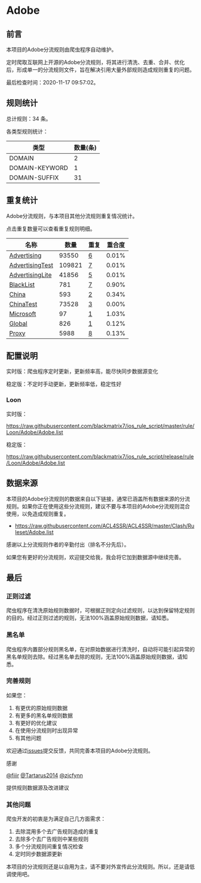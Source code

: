# Adobe

## 前言

本项目的Adobe分流规则由爬虫程序自动维护。

定时爬取互联网上开源的Adobe分流规则，将其进行清洗、去重、合并、优化后，形成单一的分流规则文件，旨在解决引用大量外部规则造成规则重复的问题。



最后检查时间：2020-11-17 09:57:02。

## 规则统计

总计规则：34 条。

各类型规则统计：

| 类型 | 数量(条) |
| ---- | ---- |
| DOMAIN | 2 |
| DOMAIN-KEYWORD | 1 |
| DOMAIN-SUFFIX | 31 |
## 重复统计

Adobe分流规则，与本项目其他分流规则重复情况统计。

点击重复数量可以查看重复规则明细。

| 名称 | 数量 | 重复 | 重合度 |
| ---- | ---- | ---- | ------ |
|  [Advertising](https://github.com/blackmatrix7/ios_rule_script/tree/master/rule/Loon/Advertising)    | 93550   | [6](https://github.com/blackmatrix7/ios_rule_script/tree/master/rule/Loon/Adobe/Repeat/Advertising.list)   |   0.01%  |
|  [AdvertisingTest](https://github.com/blackmatrix7/ios_rule_script/tree/master/rule/Loon/AdvertisingTest)    | 109821   | [7](https://github.com/blackmatrix7/ios_rule_script/tree/master/rule/Loon/Adobe/Repeat/AdvertisingTest.list)   |   0.01%  |
|  [AdvertisingLite](https://github.com/blackmatrix7/ios_rule_script/tree/master/rule/Loon/AdvertisingLite)    | 41856   | [5](https://github.com/blackmatrix7/ios_rule_script/tree/master/rule/Loon/Adobe/Repeat/AdvertisingLite.list)   |   0.01%  |
|  [BlackList](https://github.com/blackmatrix7/ios_rule_script/tree/master/rule/Loon/BlackList)    | 781   | [7](https://github.com/blackmatrix7/ios_rule_script/tree/master/rule/Loon/Adobe/Repeat/BlackList.list)   |   0.90%  |
|  [China](https://github.com/blackmatrix7/ios_rule_script/tree/master/rule/Loon/China)    | 593   | [2](https://github.com/blackmatrix7/ios_rule_script/tree/master/rule/Loon/Adobe/Repeat/China.list)   |   0.34%  |
|  [ChinaTest](https://github.com/blackmatrix7/ios_rule_script/tree/master/rule/Loon/ChinaTest)    | 73528   | [3](https://github.com/blackmatrix7/ios_rule_script/tree/master/rule/Loon/Adobe/Repeat/ChinaTest.list)   |   0.00%  |
|  [Microsoft](https://github.com/blackmatrix7/ios_rule_script/tree/master/rule/Loon/Microsoft)    | 97   | [1](https://github.com/blackmatrix7/ios_rule_script/tree/master/rule/Loon/Adobe/Repeat/Microsoft.list)   |   1.03%  |
|  [Global](https://github.com/blackmatrix7/ios_rule_script/tree/master/rule/Loon/Global)    | 826   | [1](https://github.com/blackmatrix7/ios_rule_script/tree/master/rule/Loon/Adobe/Repeat/Global.list)   |   0.12%  |
|  [Proxy](https://github.com/blackmatrix7/ios_rule_script/tree/master/rule/Loon/Proxy)    | 5988   | [8](https://github.com/blackmatrix7/ios_rule_script/tree/master/rule/Loon/Adobe/Repeat/Proxy.list)   |   0.13%  |
## 配置说明

实时版：爬虫程序定时更新，更新频率高，能尽快同步数据源变化

稳定版：不定时手动更新，更新频率低，稳定性好

### Loon 
实时版：

https://raw.githubusercontent.com/blackmatrix7/ios_rule_script/master/rule/Loon/Adobe/Adobe.list

稳定版：

https://raw.githubusercontent.com/blackmatrix7/ios_rule_script/release/rule/Loon/Adobe/Adobe.list

## 数据来源

本项目的Adobe分流规则的数据来自以下链接，通常已涵盖所有数据来源的分流规则。如果你正在使用这些分流规则，建议不要与本项目的Adobe分流规则混合使用，以免造成规则重复。

- https://raw.githubusercontent.com/ACL4SSR/ACL4SSR/master/Clash/Ruleset/Adobe.list


感谢以上分流规则作者的辛勤付出（排名不分先后）。

如果您有更好的分流规则，欢迎提交给我，我会将它加到数据源中继续完善。

## 最后

### 正则过滤

爬虫程序在清洗原始规则数据时，可根据正则定向过滤规则，以达到保留特定规则的目的。经过正则过滤的规则，无法100%涵盖原始规则数据，请知悉。

### 黑名单

爬虫程序内置部分规则黑名单，在对原始数据进行清洗时，自动将可能引起异常的黑名单规则去除。经过黑名单去除的规则，无法100%涵盖原始规则数据，请知悉。

### 完善规则

如果您：

1. 有更优的原始规则数据
2. 有更多的黑名单规则数据
3. 有更好的优化建议
4. 在使用分流规则时出现异常
5. 有其他问题

欢迎通过[issues](https://github.com/blackmatrix7/ios_rule_script/issues/new)提交反馈，共同完善本项目的Adobe分流规则。

感谢

[@fiiir](https://github.com/fiiir) [@Tartarus2014](https://github.com/Tartarus2014) [@zjcfynn](https://github.com/zjcfynn) 

提供规则数据源及改进建议

### 其他问题

爬虫开发的初衷是为满足自己几方面需求：

1. 去除混用多个去广告规则造成的重复
2. 去除多个去广告规则中某些规则
3. 多个分流规则间重复情况检查
4. 定时同步数据源更新

本项目的分流规则还是以自用为主，请不要对外宣传此分流规则。所以，还是请低调使用吧。